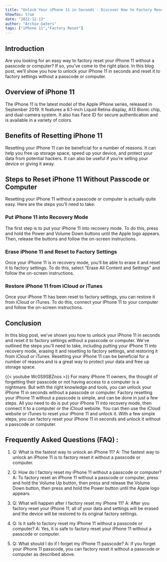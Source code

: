 ```yaml
---
title: "Unlock Your iPhone 11 in Seconds - Discover How to Factory Reset Without a Passcode or Computer!"
ShowToc: true 
date: "2022-12-13"
author: "Archie Gaters" 
tags: ["iPhone 11","Factory Reset"]
---
```

## Introduction
Are you looking for an easy way to factory reset your iPhone 11 without a passcode or computer? If so, you’ve come to the right place. In this blog post, we’ll show you how to unlock your iPhone 11 in seconds and reset it to factory settings without a passcode or computer. 

## Overview of iPhone 11
The iPhone 11 is the latest model of the Apple iPhone series, released in September 2019. It features a 6.1-inch Liquid Retina display, A13 Bionic chip, and dual-camera system. It also has Face ID for secure authentication and is available in a variety of colors. 

## Benefits of Resetting iPhone 11
Resetting your iPhone 11 can be beneficial for a number of reasons. It can help you free up storage space, speed up your device, and protect your data from potential hackers. It can also be useful if you’re selling your device or giving it away. 

## Steps to Reset iPhone 11 Without Passcode or Computer
Resetting your iPhone 11 without a passcode or computer is actually quite easy. Here are the steps you’ll need to take: 

### Put iPhone 11 into Recovery Mode
The first step is to put your iPhone 11 into recovery mode. To do this, press and hold the Power and Volume Down buttons until the Apple logo appears. Then, release the buttons and follow the on-screen instructions. 

### Erase iPhone 11 and Reset to Factory Settings
Once your iPhone 11 is in recovery mode, you’ll be able to erase it and reset it to factory settings. To do this, select “Erase All Content and Settings” and follow the on-screen instructions. 

### Restore iPhone 11 from iCloud or iTunes
Once your iPhone 11 has been reset to factory settings, you can restore it from iCloud or iTunes. To do this, connect your iPhone 11 to your computer and follow the on-screen instructions. 

## Conclusion
In this blog post, we’ve shown you how to unlock your iPhone 11 in seconds and reset it to factory settings without a passcode or computer. We’ve outlined the steps you’ll need to take, including putting your iPhone 11 into recovery mode, erasing it and resetting to factory settings, and restoring it from iCloud or iTunes. Resetting your iPhone 11 can be beneficial for a number of reasons and is a great way to protect your data and free up storage space.

{{< youtube Wc0S9SBZnos >}} 
For many iPhone 11 owners, the thought of forgetting their passcode or not having access to a computer is a nightmare. But with the right knowledge and tools, you can unlock your iPhone 11 in seconds without a passcode or computer. Factory resetting your iPhone 11 without a passcode is simple, and can be done in just a few steps. All you need to do is put your iPhone 11 into recovery mode, then connect it to a computer or the iCloud website. You can then use the iCloud website or iTunes to reset your iPhone 11 and unlock it. With a few simple steps, you can factory reset your iPhone 11 in seconds and unlock it without a passcode or computer.

## Frequently Asked Questions (FAQ) :
1. Q: What is the fastest way to unlock an iPhone 11?
A: The fastest way to unlock an iPhone 11 is to factory reset it without a passcode or computer.

2. Q: How do I factory reset my iPhone 11 without a passcode or computer?
A: To factory reset an iPhone 11 without a passcode or computer, press and hold the Volume Up button, then press and release the Volume Down button, then press and hold the Power button until the Apple logo appears.

3. Q: What will happen after I factory reset my iPhone 11?
A: After you factory reset your iPhone 11, all of your data and settings will be erased and the device will be restored to its original factory settings.

4. Q: Is it safe to factory reset my iPhone 11 without a passcode or computer?
A: Yes, it is safe to factory reset your iPhone 11 without a passcode or computer.

5. Q: What should I do if I forget my iPhone 11 passcode?
A: If you forget your iPhone 11 passcode, you can factory reset it without a passcode or computer as described above.


